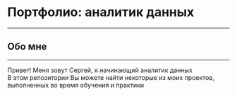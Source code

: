# Портфолио: аналитик данных
***
## Обо мне
***
Привет! Меня зовут Сергей, я начинающий аналитик данных  
В этом репозитории Вы можете найти некоторые из моих проектов, выполненных во время обучения и практики
